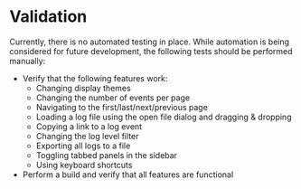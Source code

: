 # Validation

Currently, there is no automated testing in place. While automation is being considered for future
development, the following tests should be performed manually:

* Verify that the following features work:
    * Changing display themes
    * Changing the number of events per page
    * Navigating to the first/last/next/previous page
    * Loading a log file using the open file dialog and dragging & dropping
    * Copying a link to a log event
    * Changing the log level filter
    * Exporting all logs to a file
    * Toggling tabbed panels in the sidebar
    * Using keyboard shortcuts
* Perform a build and verify that all features are functional
